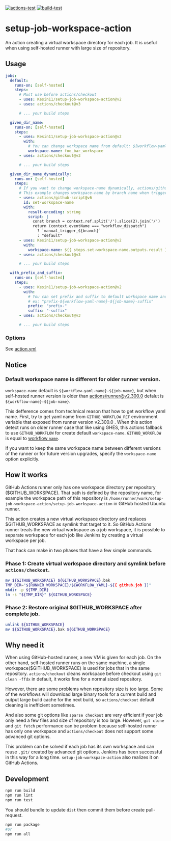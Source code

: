 [![actions-test](https://github.com/Kesin11/setup-job-workspace-action/actions/workflows/actions-test.yml/badge.svg)](https://github.com/Kesin11/setup-job-workspace-action/actions/workflows/actions-test.yml)
[![build-test](https://github.com/Kesin11/setup-job-workspace-action/actions/workflows/test.yml/badge.svg)](https://github.com/Kesin11/setup-job-workspace-action/actions/workflows/test.yml)

# setup-job-workspace-action
An action creating a virtual workspace directory for each job. It is useful when using self-hosted runner with large size of repository.

## Usage
```yaml
jobs:
  default:
    runs-on: [self-hosted]
    steps:
      # Must use before actions/checkout
      - uses: Kesin11/setup-job-workspace-action@v2
      - uses: actions/checkout@v3

      # ... your build steps

  given_dir_name:
    runs-on: [self-hosted]
    steps:
      - uses: Kesin11/setup-job-workspace-action@v2
        with:
          # You can change workspace name from default: ${workflow-yaml-name}-${job-name}
          workspace-name: foo_bar_workspace
      - uses: actions/checkout@v3

      # ... your build steps

  given_dir_name_dynamically:
    runs-on: [self-hosted]
    steps:
      # If you want to change workspace-name dynamically, actions/github-script or run bash script is useful.
      # This example changes workspace-name by branch name when triggered by "workflow_dispatch".
      - uses: actions/github-script@v6
        id: set-workspace-name
        with:
          result-encoding: string
          script: |
            const branch = context.ref.split('/').slice(2).join('/')
            return (context.eventName === "workflow_dispatch")
              ? `manual_trigger_${branch}`
              : "default"
      - uses: Kesin11/setup-job-workspace-action@v2
        with:
          workspace-name: ${{ steps.set-workspace-name.outputs.result }}
      - uses: actions/checkout@v3

      # ... your build steps

  with_prefix_and_suffix:
    runs-on: [self-hosted]
    steps:
      - uses: Kesin11/setup-job-workspace-action@v2
        with:
          # You can set prefix and suffix to default workspace name and also `workspace-name`.
          # ex: "prefix-${workflow-yaml-name}-${job-name}-suffix"
          prefix: "prefix-"
          suffix: "-suffix"
      - uses: actions/checkout@v3

      # ... your build steps
```

### Options
See [action.yml](./action.yml)

## Notice
### Default workspace name is different for older runner version.
`workspace-name` default is `${workflow-yaml-name}-${job-name}`, but when self-hosted runner version is older than [actions/runner@v2.300.0](https://github.com/actions/runner/releases/tag/v2.300.0) defalut is `${workflow-name}-${job-name}`.

This defference comes from technical reason that how to get workflow yaml name. First, try to get yaml name from `GITHUB_WORKFLOW_REF` environment variable that exposed from runner version v2.300.0
. When this action detect runs on older runner case that like using GHES, this actions fallback to use `GITHUB_WORKFLOW` for create default `workspace-name`. `GITHUB_WORKFLOW` is equal to [workflow `name`](https://docs.github.com/en/actions/using-workflows/workflow-syntax-for-github-actions#name).

If you want to keep the same workspace name between different versions of the runner or for future version upgrades, specify the `workspace-name` option explicitly.

## How it works
GitHub Actions runner only has one workspace directory per repository ($GITHUB_WORKSPACE). That path is defined by the repository name, for example the workspace path of this repository is `/home/runner/work/setup-job-workspace-action/setup-job-workspace-action` in GitHub hosted Ubuntu runner.

This action creates a new virtual workspace directory and replaces $GITHUB_WORKSPACE as symlink that target to it. So GitHub Actions runner treats the new virtual workspace as a job workspace, it is possible to separate workspace for each job like Jenkins by creating a virtual workspace per job.

That hack can make in two phases that have a few simple commands.

### Phase 1: Create virtual workspace directory and symlink before `actions/checkout`.

```bash
mv ${GITHUB_WORKSPACE} ${GITHUB_WORKSPACE}.bak
TMP_DIR="${RUNNER_WORKSPACE}/${WORKFLOW_YAML}-${{ github.job }}"
mkdir -p ${TMP_DIR}
ln -s "${TMP_DIR}" ${GITHUB_WORKSPACE}
```

### Phase 2: Restore original $GITHUB_WORKSPACE after complete job.

```bash
unlink ${GITHUB_WORKSPACE}
mv ${GITHUB_WORKSPACE}.bak ${GITHUB_WORKSPACE}
```

## Why need it
When using GitHub-hosted runner, a new VM is given for each job. On the other hand, self-hosted runner runs on the same machine, a single workspace($GITHUB_WORKSPACE) is used for jobs that in the same repository. `actions/checkout` cleans workspace before checkout using `git clean -ffdx` in default, it works fine for a normal sized repository.

However, there are some problems when repository size is too large. Some of the workflows will download large binary tools for a current build and output large build cache for the next build, so `actions/checkout` default cleaning is inefficient sometimes.

And also some git options like `sparse checkout` are very efficient if your job only need a few files and size of repository is too large. However, `git clone` and `git fetch` performance can be problem because self-hosted runner has only one workspace and `actions/checkout` does not support some advanced git options.

This problem can be solved if each job has its own workspace and can reuse `.git/` created by advanced git options. Jenkins has been successful in this way for a long time. `setup-job-workspace-action` also realizes it on GitHub Actions.

## Development
```bash
npm run build
npm run lint
npm run test
```

You should bundle to update `dist` then commit them before create pull-request.

```bash
npm run package
#or
npm run all
```
